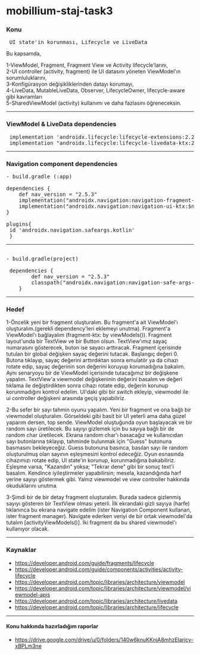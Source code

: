 # mobillium-staj-task3

### Konu

<pre> UI state'in korunması, Lifecycle ve LiveData </pre>

Bu kapsamda,

  1-ViewModel, Fragment, Fragment View ve Activity lifecycle'larını,<br>
  2-UI controller (activity, fragment) ile UI datasını yöneten ViewModel'ın sorumluluklarını,<br>
  3-Konfigürasyon değişikliklerinden datayı korumayı,<br>
  4-LiveData, MutableLiveData, Observer, LifecycleOwner, lifecycle-aware gibi kavramları<br>
  5-SharedViewModel (activity) kullanımı ve daha fazlasını öğreneceksin.
  
  <hr>
  
### ViewModel & LiveData dependencies

<pre>
 implementation 'androidx.lifecycle:lifecycle-extensions:2.2.0'
 implementation "androidx.lifecycle:lifecycle-livedata-ktx:2.6.1"
</pre>

<hr>

### Navigation component dependencies

<pre>
- build.gradle (:app)

dependencies {
    def nav_version = "2.5.3"
    implementation("androidx.navigation:navigation-fragment-ktx:$nav_version")
    implementation("androidx.navigation:navigation-ui-ktx:$nav_version")
}<br>
plugins{
 id 'androidx.navigation.safeargs.kotlin'
 }
<hr> 
- build.gradle(project) 

 dependencies {
        def nav_version = "2.5.3"
        classpath("androidx.navigation:navigation-safe-args-gradle-plugin:$nav_version")
    }
</pre>

<hr>  

### Hedef

1-Öncelik yeni bir fragment oluşturalım. Bu fragment'a ait ViewModel'ı oluşturalım.(gerekli dependency'leri eklemeyi unutma). Fragment'a ViewModel'ı bağlayalım     (fragment-ktx: by viewModels()). Fragment layout'unda bir TextView ve bir Button olsun. TextView'ımız sayaç numarasını gösterecek, buton ise sayacı arttıracak. Fragment içerisinde tutulan bir global değişken sayaç değerini tutacak. Başlangıç değeri 0. Butona tıklayıp, sayaç değerini arttırdıktan sonra emulatör ya da cihazı rotate edip, sayaç değerinin son değerini koruyup korumadığına bakalım. Aynı senaryoyu bir de ViewModel içerisinde tutacağımız bir değişkene yapalım. TextView'a viewmodel değişkeninin değerini basalım ve değeri tıklama ile değiştirdikten sonra cihazı rotate edip, değerin korunup korunmadığını kontrol edelim. UI'daki gibi bir switch ekleyip, viewmodel ile ui controller değişkeni arasında geçiş yapabiliriz.

2-Bu sefer bir sayı tahmin oyunu yapalım. Yeni bir fragment ve ona bağlı bir viewmodel oluşturalım. Görseldeki gibi basit bir UI yeterli ama daha güzel yaparım dersen, top sende. ViewModel oluştuğunda oyun başlayacak ve bir random sayı üretilecek. Bu sayıyı gizlemek için bu sayıya bağlı bir de random char üretilecek. Ekrana random char'ı basacağız ve kullanıcıdan sayı butonlarına tıklayıp, tahminde bulunmak için "Guess" butonuna basmasını bekleyeceğiz. Guess butonuna basınca, basılan sayı ile random oluşturulmuş olan sayının eşleşmesini kontrol edeceğiz. Oyun esnasında cihazımızı rotate edip, UI state'in korunup, korunmadığına bakabiliriz. Eşleşme varsa, "Kazandın" yoksa; "Tekrar dene" gibi bir sonuç text'i basalım. Kendince iyileştirmeler yapabilirsin; mesela, kazandığında harf yerine sayıyı göstermek gibi. Yalnız viewmodel ve view controller hakkında okuduklarını unutma.

3-Şimdi bir de bir detay fragment oluşturalım. Burada sadece gizlenmiş sayıyı gösteren bir TextView olması yeterli. İlk ekrandaki gizli sayıya (harfe) tıklanınca bu ekrana navigate edelim (ister Navigation Component kullanan, ister fragment manager). Navigate ederken veriyi de bir ortak viewmodel'da tutalım [activityViewModels()]. İki fragment da bu shared viewmodel'ı kullanıyor olacak.

<hr>

### Kaynaklar

- https://developer.android.com/guide/fragments/lifecycle
- https://developer.android.com/guide/components/activities/activity-lifecycle
- https://developer.android.com/topic/libraries/architecture/viewmodel
- https://developer.android.com/topic/libraries/architecture/viewmodel/viewmodel-apis
- https://developer.android.com/topic/libraries/architecture/livedata
- https://developer.android.com/topic/libraries/architecture/lifecycle

<hr>

#### Konu hakkında hazırladığım raporlar <br>
- https://drive.google.com/drive/u/0/folders/140w6knuKKnjA8mhzEIarjcy-xBPLm3ne
